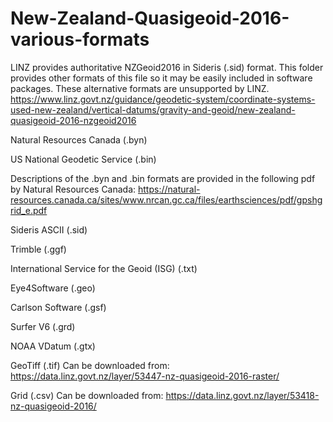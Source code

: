 # New-Zealand-Quasigeoid-2016-various-formats
LINZ provides authoritative NZGeoid2016 in Sideris (.sid) format. This folder provides other formats of this file so it may be easily included in software packages. These alternative formats are unsupported by LINZ. https://www.linz.govt.nz/guidance/geodetic-system/coordinate-systems-used-new-zealand/vertical-datums/gravity-and-geoid/new-zealand-quasigeoid-2016-nzgeoid2016


Natural Resources Canada (.byn)

US National Geodetic Service (.bin)

  Descriptions of the .byn and .bin formats are provided in the following pdf by Natural Resources Canada: https://natural-resources.canada.ca/sites/www.nrcan.gc.ca/files/earthsciences/pdf/gpshgrid_e.pdf

Sideris ASCII (.sid)

Trimble (.ggf)

International Service for the Geoid (ISG) (.txt)

Eye4Software (.geo)

Carlson Software (.gsf)

Surfer V6 (.grd)

NOAA VDatum (.gtx)


GeoTiff (.tif) Can be downloaded from: https://data.linz.govt.nz/layer/53447-nz-quasigeoid-2016-raster/

Grid (.csv) Can be downloaded from:  https://data.linz.govt.nz/layer/53418-nz-quasigeoid-2016/
